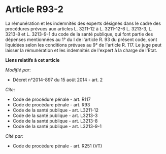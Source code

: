# Article R93-2

La rémunération et les indemnités des experts désignés dans le cadre des procédures prévues aux articles L. 3211-12 à L.
3211-12-6 
L. 3213-3, L. 3213-8 et L. 3213-9-1 du code de la santé publique, qui font partie des dépenses mentionnées au 1° du I de
l'article R. 93 du présent code, sont liquidées selon les conditions prévues au 9° de l'article R. 117. Le juge peut laisser
la rémunération et les indemnités de l'expert à la charge de l'Etat.

**Liens relatifs à cet article**

_Modifié par_:

  - Décret n°2014-897 du 15 août 2014 - art. 2

_Cite_:

  - Code de procédure pénale - art. R117
  - Code de procédure pénale - art. R93
  - Code de la santé publique - art. L3211-12
  - Code de la santé publique - art. L3213-3
  - Code de la santé publique - art. L3213-8
  - Code de la santé publique - art. L3213-9-1

_Cité par_:

  - Code de procédure pénale - art. R251 (VT)
